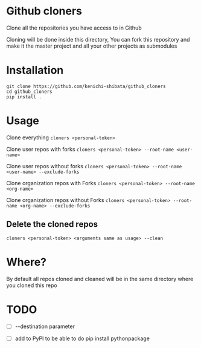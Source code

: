 # Github cloners
Clone all the repositories you have access to in Github

Cloning will be done inside this directory, You can fork this repository and make it the master project and all your other projects as submodules

# Installation
```
git clone https://github.com/kenichi-shibata/github_cloners
cd github_cloners
pip install .
```
# Usage
Clone everything
`cloners <personal-token> `


Clone user repos with forks 
`cloners <personal-token> --root-name <user-name>`


Clone user repos without forks
`cloners <personal-token> --root-name <user-name> --exclude-forks`


Clone organization repos with Forks
`cloners <personal-token> --root-name <org-name>`


Clone organization repos without Forks
`cloners <personal-token> --root-name <org-name> --exclude-forks `


## Delete the cloned repos
`cloners <personal-token> <arguments same as usage> --clean`

# Where?
By default all repos cloned and cleaned will be in the same directory where you cloned this repo

# TODO
* [ ] --destination parameter
* [ ] add to PyPI to be able to do pip install pythonpackage

